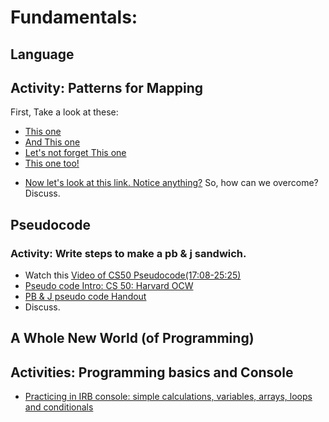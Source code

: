 # Fundamentals:
##  Language 
## Activity: Patterns for Mapping
First, Take a look at these: 
* [This one](http://www.worldjournal.com/)
* [And This one](http://www.bbc.com/russian)
* [Let's not forget This one](http://www.aljazeera.net)
* [This one too!](http://www.20minutes.fr/)
 <!-- Intro discussion about the links. How many are there?  How are they the same?  Different? Can we map this to anything we need to do?  -->
* [Now let's look at this link. Notice anything?](http://cdn.oreillystatic.com/news/graphics/prog_lang_poster.pdf)
 So, how can we overcome? Discuss. 
 <!-- time?, exposure? etc, but for now, do what WE can do, right?-->

##  Pseudocode
### Activity: Write steps to make a pb & j sandwich. 
* Watch this [Video of CS50 Pseudocode(17:08-25:25)](https://www.youtube.com/watch?v=KUB-aJXquUA)
* [Pseudo code Intro: CS 50: Harvard OCW](https://www.youtube.com/watch?v=UuFWYOnHwGM)
* [PB & J pseudo code Handout](http://static.zerorobotics.mit.edu/docs/team-activities/ProgrammingPeanutButterAndJelly.pdf)
* Discuss. 

## A Whole New World (of Programming)
## Activities: Programming basics and Console
* [Practicing in IRB console: simple calculations, variables, arrays, loops and conditionals](http://docs.railsbridge.org/intro-to-rails/ruby_language)
 
 
